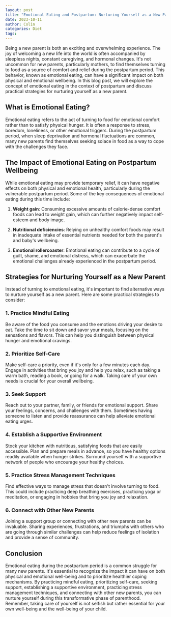 ```yaml
---
layout: post
title: "Emotional Eating and Postpartum: Nurturing Yourself as a New Parent"
date: 2023-10-11
author: Colin
categories: Diet
tags: 
---
```


Being a new parent is both an exciting and overwhelming experience. The joy of welcoming a new life into the world is often accompanied by sleepless nights, constant caregiving, and hormonal changes. It's not uncommon for new parents, particularly mothers, to find themselves turning to food as a source of comfort and relief during the postpartum period. This behavior, known as emotional eating, can have a significant impact on both physical and emotional wellbeing. In this blog post, we will explore the concept of emotional eating in the context of postpartum and discuss practical strategies for nurturing yourself as a new parent.

## What is Emotional Eating?

Emotional eating refers to the act of turning to food for emotional comfort rather than to satisfy physical hunger. It is often a response to stress, boredom, loneliness, or other emotional triggers. During the postpartum period, when sleep deprivation and hormonal fluctuations are common, many new parents find themselves seeking solace in food as a way to cope with the challenges they face.

## The Impact of Emotional Eating on Postpartum Wellbeing

While emotional eating may provide temporary relief, it can have negative effects on both physical and emotional health, particularly during the vulnerable postpartum period. Some of the key consequences of emotional eating during this time include:

1. **Weight gain**: Consuming excessive amounts of calorie-dense comfort foods can lead to weight gain, which can further negatively impact self-esteem and body image.

2. **Nutritional deficiencies**: Relying on unhealthy comfort foods may result in inadequate intake of essential nutrients needed for both the parent's and baby's wellbeing.

3. **Emotional rollercoaster**: Emotional eating can contribute to a cycle of guilt, shame, and emotional distress, which can exacerbate the emotional challenges already experienced in the postpartum period.

## Strategies for Nurturing Yourself as a New Parent

Instead of turning to emotional eating, it's important to find alternative ways to nurture yourself as a new parent. Here are some practical strategies to consider:

### 1. Practice Mindful Eating

Be aware of the food you consume and the emotions driving your desire to eat. Take the time to sit down and savor your meals, focusing on the sensations and flavors. This can help you distinguish between physical hunger and emotional cravings.

### 2. Prioritize Self-Care

Make self-care a priority, even if it's only for a few minutes each day. Engage in activities that bring you joy and help you relax, such as taking a warm bath, reading a book, or going for a walk. Taking care of your own needs is crucial for your overall wellbeing.

### 3. Seek Support

Reach out to your partner, family, or friends for emotional support. Share your feelings, concerns, and challenges with them. Sometimes having someone to listen and provide reassurance can help alleviate emotional eating urges.

### 4. Establish a Supportive Environment

Stock your kitchen with nutritious, satisfying foods that are easily accessible. Plan and prepare meals in advance, so you have healthy options readily available when hunger strikes. Surround yourself with a supportive network of people who encourage your healthy choices.

### 5. Practice Stress Management Techniques

Find effective ways to manage stress that doesn't involve turning to food. This could include practicing deep breathing exercises, practicing yoga or meditation, or engaging in hobbies that bring you joy and relaxation.

### 6. Connect with Other New Parents

Joining a support group or connecting with other new parents can be invaluable. Sharing experiences, frustrations, and triumphs with others who are going through similar challenges can help reduce feelings of isolation and provide a sense of community.

## Conclusion

Emotional eating during the postpartum period is a common struggle for many new parents. It's essential to recognize the impact it can have on both physical and emotional well-being and to prioritize healthier coping mechanisms. By practicing mindful eating, prioritizing self-care, seeking support, establishing a supportive environment, practicing stress management techniques, and connecting with other new parents, you can nurture yourself during this transformative phase of parenthood. Remember, taking care of yourself is not selfish but rather essential for your own well-being and the well-being of your child.